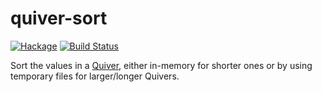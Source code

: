 quiver-sort
===========

[![Hackage](https://img.shields.io/hackage/v/quiver-sort.svg)](https://hackage.haskell.org/package/quiver-sort) [![Build Status](https://travis-ci.org/ivan-m/quiver-sort.svg)](https://travis-ci.org/ivan-m/quiver-sort)

Sort the values in a [Quiver], either in-memory for shorter ones or by
using temporary files for larger/longer Quivers.

[Quiver]: http://hackage.haskell.org/package/quiver
